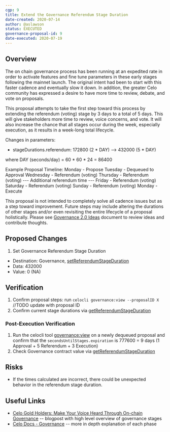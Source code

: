 ```yaml
---
cgp: 9
title: Extend the Governance Referendum Stage Duration
date-created: 2020-07-14
author: @aslawson
status: EXECUTED
governance-proposal-id: 9
date-executed: 2020-07-19
---
```


## Overview

The on chain governance process has been running at an expedited rate in order to activate features and fine tune parameters in these early stages following the mainnet launch.  The original intent had been to start with this faster cadence and eventually slow it down.  In addition, the greater Celo community has expressed a desire to have more time to review, debate, and vote on proposals.

This proposal attempts to take the first step toward this process by extending the referendum (voting) stage by 3 days to a total of 5 days.  This will give stakeholders more time to review, voice concerns, and vote.  It will also increase the chance that all stages occur during the week, especially execution, as it results in a week-long total lifecycle. 

Changes in parameters:

- stageDurations.referendum: 172800 (2 * DAY) --> 432000 (5 * DAY)

where DAY (seconds/day) = 60 * 60 * 24 = 86400

Example Proposal Timeline:
Monday - Propose
Tuesday - Dequeued to Approval
Wednesday - Referendum (voting)
Thursday - Referendum (voting)
--- Additional referendum time ---
Friday - Referendum (voting)
Saturday - Referendum (voting)
Sunday - Referendum (voting)
Monday - Execute

This proposal is not intended to completely solve all cadence issues but as a step toward improvement.  Future steps may include altering the durations of other stages and/or even revisiting the entire lifecycle of a proposal holistically.  Please see [Governance 2.0 Ideas](https://docs.google.com/document/d/1_aLO9xnO6ho02BuFGTReuNsDWMEhDS4Omsc48CiN4O8/edit?usp=sharing) document to review ideas and contribute thoughts.

## Proposed Changes

1. Set Governance Referendum Stage Duration
  - Destination: Governance, [setReferendumStageDuration](https://github.com/celo-org/celo-monorepo/blob/de09a44f5ea2c2116506a6b3d05dcaaef92d4fad/packages/protocol/contracts/governance/Governance.sol#L308)
  - Data: 432000
  - Value: 0 (NA)

## Verification

1. Confirm proposal steps: run `celocli governance:view --proposalID X` //TODO update with proposal ID
2. Confirm current stage durations via [getReferendumStageDuration](https://github.com/celo-org/celo-monorepo/blob/de09a44f5ea2c2116506a6b3d05dcaaef92d4fad/packages/protocol/contracts/governance/Governance.sol#L7785)

### Post-Execution Verification

1. Run the celocli tool [governance:view](https://docs.celo.org/command-line-interface/governance#view) on a newly dequeued proposal and confirm that the `secondsUntilStages.expiration` is 777600 = 9 days (1 Approval + 5 Referendum + 3 Execution)
2. Check Governance contract value via [getReferendumStageDuration](https://github.com/celo-org/celo-monorepo/blob/de09a44f5ea2c2116506a6b3d05dcaaef92d4fad/packages/protocol/contracts/governance/Governance.sol#L7785)

## Risks

- If the times calculated are incorrect, there could be unexpected behavior in the referendum stage duration.

## Useful Links

* [Celo Gold Holders: Make Your Voice Heard Through On-chain Governance](https://medium.com/celoorg/celo-gold-holders-make-your-voice-heard-through-on-chain-governance-96cb5a1e8b90) -- blogpost with high level overview of governance stages
* [Celo Docs - Governance](https://docs.celo.org/celo-codebase/protocol/governance) -- more in depth explanation of each phase
